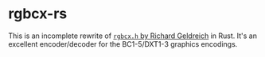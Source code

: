 # rgbcx-rs
This is an incomplete rewrite of [`rgbcx.h` by Richard Geldreich](https://github.com/richgel999/bc7enc/blob/master/rgbcx.h) in Rust.
It's an excellent encoder/decoder for the BC1-5/DXT1-3 graphics encodings.
